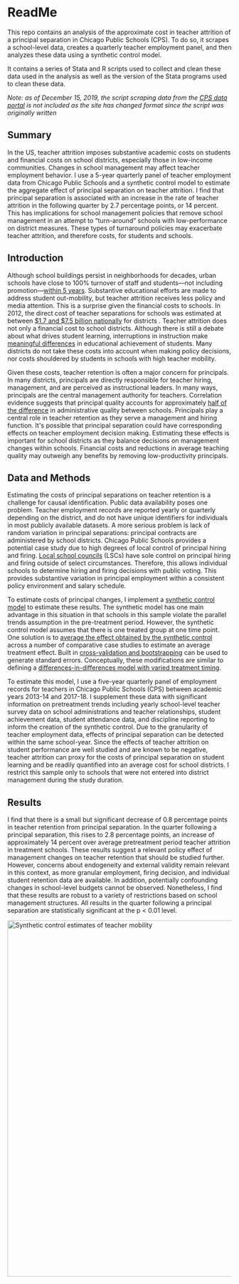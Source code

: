 # ReadMe
This repo contains an analysis of the approximate cost in teacher attrition of a principal separation in Chicago Public Schools (CPS). To do so, it scrapes a school-level data, creates a quarterly teacher employment panel, and then analyzes these data using a synthetic control model.

It contains a series of Stata and R scripts used to collect and clean these data used in the analysis as well as the version of the Stata programs used to clean these data.

*Note: as of December 15, 2019, the script scraping data from the [CPS data portal](https://cps.edu/SchoolData/Pages/SchoolData.aspx) is not included as the site has changed format since the script was originally written*

## Summary
In the US, teacher attrition imposes substantive academic costs on students and financial costs on school districts, especially those in low-income communities. Changes in school management may affect teacher employment behavior. I use a 5-year quarterly panel of teacher employment data from Chicago Public Schools and a synthetic control model to estimate the aggregate effect of principal separation on teacher attrition. I find that principal separation is associated with an increase in the rate of teacher attrition in the following quarter by 2.7 percentage points, or 14 percent. This has implications for school management policies that remove school management in an attempt to “turn-around” schools with low-performance on district measures. These types of turnaround policies may exacerbate teacher attrition, and therefore costs, for students and schools.

## Introduction 
Although school buildings persist in neighborhoods for decades, urban schools have close to 100% turnover of staff and students—not including promotion—[within 5 years](https://consortium-pub.uchicago.edu/sites/default/files/2018-10/CCSR_Teacher_Mobility.pdf). Substantive educational efforts are made to address student out-mobility, but teacher attrition receives less policy and media attention. This is a surprise given the financial costs to schools. In 2012, the direct cost of teacher separations for schools was estimated at between [$1.7 and $7.5 billion nationally]( https://www.jstor.org/stable/23353969) for districts . Teacher attrition does not only a financial cost to school districts. Although there is still a debate about what drives student learning, interruptions in instruction make [meaningful differences](https://hanushek.stanford.edu/sites/default/files/publications/Hanushek%202006%20HbEEdu%202.pdf) in educational achievement of students. Many districts do not take these costs into account when making policy decisions, nor costs shouldered by students in schools with high teacher mobility.

Given these costs, teacher retention is often a major concern for principals. In many districts, principals are directly responsible for teacher hiring, management, and are perceived as instructional leaders. In many ways, principals are the central management authority for teachers. Correlation evidence suggests that principal quality accounts for approximately [half of the difference](https://www.nber.org/papers/w20667) in administrative quality between schools. Principals play a central role in teacher retention as they serve a management and hiring function. It's possible that principal separation could have corresponding effects on teacher employment decision making. Estimating these effects is important for school districts as they balance decisions on management changes within schools. Financial costs and reductions in average teaching quality may outweigh any benefits by removing low-productivity principals.

## Data and Methods
Estimating the costs of principal separations on teacher retention is a challenge for causal identification. Public data availability poses one problem. Teacher employment records are reported yearly or quarterly depending on the district, and do not have unique identifiers for individuals in most publicly available datasets. A more serious problem is lack of random variation in principal separations: principal contracts are administered by school districts. Chicago Public Schools provides a potential case study due to high degrees of local control of principal hiring and firing. [Local school councils]( https://cps.edu/lscrelations/Pages/LSC_aboutlscs.aspx) (LSCs) have sole control on principal hiring and firing outside of select circumstances. Therefore, this allows individual schools to determine hiring and firing decisions with public voting. This provides substantive variation in principal employment within a consistent policy environment and salary schedule. 

To estimate costs of principal changes, I implement a [synthetic control model]( https://www.aeaweb.org/articles?id=10.1257/000282803321455188) to estimate these results. The synthetic model has one main advantage in this situation in that schools in this sample violate the parallel trends assumption in the pre-treatment period. However, the synthetic control model assumes that there is one treated group at one time point. One solution is to [average the effect obtained by the synthetic control]( https://www.mitpressjournals.org/doi/pdf/10.1162/REST_a_00413) across a number of comparative case studies to estimate an average treatment effect. Built in [cross-validation and bootstrapping](https://www.cambridge.org/core/journals/political-analysis/article/generalized-synthetic-control-method-causal-inference-with-interactive-fixed-effects-models/B63A8BD7C239DD4141C67DA10CD0E4F3) can be used to generate standard errors. Conceptually, these modifications are similar to defining a [differences-in-differences model with varied treatment timing](https://www.nber.org/papers/w25018). 

To estimate this model, I use a five-year quarterly panel of employment records for teachers in Chicago Public Schools (CPS) between academic years 2013-14 and 2017-18. I supplement these data with significant information on pretreatment trends including yearly school-level teacher survey data on school administrations and teacher relationships, student achievement data, student attendance data, and discipline reporting to inform the creation of the synthetic control. Due to the granularity of teacher employment data, effects of principal separation can be detected within the same school-year. Since the effects of teacher attrition on student performance are well studied and are known to be negative, teacher attrition can proxy for the costs of principal separation on student learning and be readily quantified into an average cost for school districts. I restrict this sample only to schools that were not entered into district management during the study duration.

## Results
I find that there is a small but significant decrease of 0.8 percentage points in teacher retention from principal separation. In the quarter following a principal separation, this rises to 2.8 percentage points, an increase of approximately 14 percent over average pretreatment period teacher attrition in treatment schools. These results suggest a relevant policy effect of management changes on teacher retention that should be studied further. However, concerns about endogeneity and external validity remain relevant in this context, as more granular employment, firing decision, and individual student retention data are available. In addition, potentially confounding changes in school-level budgets cannot be observed. Nonetheless, I find that these results are robust to a variety of restrictions based on school management structures. All results in the quarter following a principal separation are statistically significant at the p < 0.01 level.

<img src="https://raw.githubusercontent.com/m-rosenbaum/Teacher-Mobility/blob/master/08_figures/sc_all_tca.png" alt="Synthetic control estimates of teacher mobility" width="800"/>